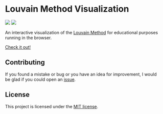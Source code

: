 # Louvain Method Visualization

![](https://github.com/Moomboh/louvain-webviz/actions/workflows/test_and_deploy.yml/badge.svg?branch=main)
[![](https://img.shields.io/badge/license-MIT-blue)](LICENSE)

An interactive visualization of the
[Louvain Method](https://en.wikipedia.org/wiki/Louvain_method) for educational purposes
running in the browser.

[Check it out!](https://moomboh.github.io/louvain-webviz/)

## Contributing

If you found a mistake or bug or you have an idea for improvement, I would be glad if
you could open an [issue](https://github.com/Moomboh/louvain-webviz/issues/new).

## License

This project is licensed under the [MIT license](LICENSE).
